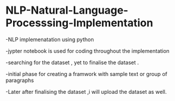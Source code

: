 # NLP-Natural-Language-Processsing-Implementation

-NLP implemenatation using python 

-jypter notebook is used for coding throughout the implementation

-searching for the dataset , yet to finalise the dataset .

-initial phase for creating a framwork with sample text or group of paragraphs

-Later after finalising the dataset ,i will upload the dataset as well.


